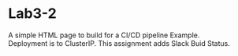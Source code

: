 # Lab3-2
 A simple HTML page to build for a CI/CD pipeline Example.  
Deployment is to ClusterIP.  This assignment adds Slack Buid Status.
